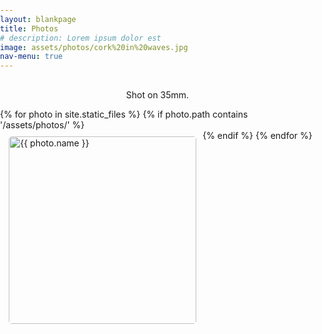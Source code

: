 ```yaml
---
layout: blankpage
title: Photos
# description: Lorem ipsum dolor est
image: assets/photos/cork%20in%20waves.jpg
nav-menu: true
---
```

<head>
    <meta charset="UTF-8">
    <meta name="viewport" content="width=device-width, initial-scale=1.0">
    <style>
         #title {
            text-align: center;
            margin-top: 30px;
        }
        body {
            margin: 0;
            padding: 0;
            font-family: _font(family); /* Use the font variable */
        }
        #photos {
            display: flex;
            flex-wrap: wrap;
            justify-content: center;
        }
        .photo {
            margin: 10px;
            cursor: pointer;
            position: relative;
            transition: transform 0.3s ease;
        }
        .photo img {
            width: 300px; /* Set fixed width */
            height: auto; /* Automatically adjust height to maintain aspect ratio */
            object-fit: cover;
            border-radius: 5px;
            transition: filter 0.3s ease; /* Add transition for blur effect */
        }
        .photo .description {
            display: none;
            position: absolute;
            top: 50%; /* Position on top of thumbnail */
            left: 50%;
            transform: translate(-50%, -50%);
            z-index: 1;
            /* background-color: rgba(0, 0, 0, 0.7); */
            color: #fff;
            padding: 10px;
            border-radius: 5px;
            font-size: 20px; /* Increase font size */
            text-align: center;
        }
        .photo:hover img {
            filter: blur(3px); /* Apply blur effect on hover */
        }
        .photo:hover .description {
            display: block; /* Show description on hover */
        }
        .photo.expanded img {
            filter: none; /* Remove blur effect when expanded */
            width: auto;
            height: auto;
            max-width: 80vw;
            max-height: 80vh;
            position: fixed;
            top: 50%;
            left: 50%;
            transform: translate(-50%, -50%);
            z-index: 1000;
            cursor: zoom-out;
        }   
        .photo.expanded .description {
            display: block;
            position: fixed;
            bottom: 20px;
            left: 50%;
            transform: translate(-50%, 85%);
            z-index: 1001;
            color: #fff;
            padding: 10px;
            border-radius: 5px;
            font-size: 30px; /* Increase font size */
            text-align: center;
        }
        #overlay {
            position: fixed;
            top: 0;
            left: 0;
            width: 100%;
            height: 100%;
            background-color: rgba(0, 0, 0, 0.5); /* Semi-transparent black overlay */
            backdrop-filter: blur(5px); /* Apply blur effect to the overlay */
            pointer-events: none; /* Allow click events to pass through the overlay */
            z-index: -1; /* Initially behind other elements */
            display: none; /* Initially hidden */
        }
        .photo.expanded {
            z-index: 1000; /* Ensure the expanded photo is on top of the overlay */
        }
    </style>
</head>
<body>
    <div id="overlay"></div> <!-- Overlay element -->
    <div id="title">
        <p>Shot on 35mm.</p>
    </div>
    <div id="photos">
        {% for photo in site.static_files %}
            {% if photo.path contains '/assets/photos/' %}
                <div class="photo" onclick="toggleExpand(this)">
                    <img src="{{ photo.path | remove_first: '/' }}" alt="{{ photo.name }}">
                    <div class="description">{{ photo.name | split: '.' | first }}</div>
                </div>
            {% endif %}
        {% endfor %}
    </div>
    <script>
        // Function to shuffle an array
        function shuffleArray(array) {
            for (let i = array.length - 1; i > 0; i--) {
                const j = Math.floor(Math.random() * (i + 1));
                [array[i], array[j]] = [array[j], array[i]];
            }
            return array;
        }

        // Array to store photo paths
        let photoPaths = [];

        // Function to populate photoPaths and shuffle it
        function preparePhotos() {
            {% for photo in site.static_files %}
                {% if photo.path contains '/assets/photos/' %}
                    photoPaths.push("{{ photo.path | remove_first: '/' }}");
                {% endif %}
            {% endfor %}
            <!-- photoPaths = shuffleArray(photoPaths); -->
        }

        // Function to generate photo elements and append them to the photos container
        function generatePhotos() {
            const photosContainer = document.getElementById('photos');
            photosContainer.innerHTML = ''; // Clear existing content
            photoPaths.forEach(path => {
                const photoName = path.split('/').pop().split('.')[0]; // Extract photo name from path
                const photoElement = `
                    <div class="photo" onclick="toggleExpand(this)">
                        <img src="${path}" alt="${photoName}">
                        <div class="description">${photoName}</div>
                    </div>`;
                photosContainer.innerHTML += photoElement;
            });
        }

        // Function to toggle photo expansion
        function toggleExpand(element) {
            element.classList.toggle('expanded');

            // Toggle visibility and z-index of the overlay
            const overlay = document.getElementById('overlay');
            overlay.style.display = element.classList.contains('expanded') ? 'block' : 'none';
            overlay.style.zIndex = element.classList.contains('expanded') ? '999' : '-1';
        }

        // Call functions to prepare and generate photos when the page loads
        window.onload = function() {
            preparePhotos();
            generatePhotos();
        };
    </script>
</body>